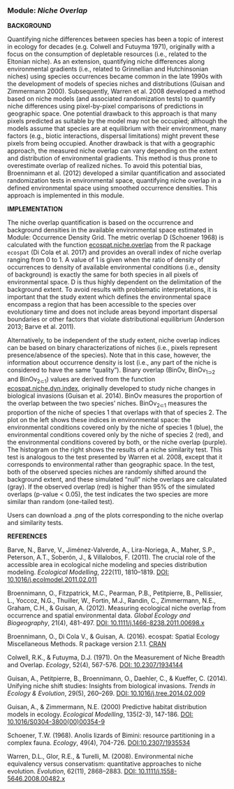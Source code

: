 ### **Module:** ***Niche Overlap***

**BACKGROUND**

Quantifying niche differences between species has been a topic of interest in ecology for decades (e.g. Colwell and Futuyma 1971), originally with a focus on the consumption of depletable resources (i.e., related to the Eltonian niche). As an extension, quantifying niche differences along environmental gradients (i.e., related to Grinnellian and Hutchinsonian niches) using species occurrences became common in the late 1990s with the development of models of species niches and distributions (Guisan and Zimmermann 2000). Subsequently, Warren et al. 2008 developed a method based on niche models (and associated randomization tests) to quantify niche differences using pixel-by-pixel comparisons of predictions in geographic space. One potential drawback to this approach is that many pixels predicted as suitable by the model may not be occupied; although the models assume that species are at equilibrium with their environment, many factors (e.g., biotic interactions, dispersal limitations) might prevent these pixels from being occupied. Another drawback is that with a geographic approach, the measured niche overlap can vary depending on the extent and distribution of environmental gradients. This method is thus prone to overestimate overlap of realized niches. To avoid this potential bias, Broennimann et al. (2012) developed a similar quantification and associated randomization tests in environmental space, quantifying niche overlap in a defined environmental space using smoothed occurrence densities. This approach is implemented in this module.

**IMPLEMENTATION**

The niche overlap quantification is based on the occurrence and background densities in the available environmental space estimated in Module: Occurrence Density Grid. The metric overlap D (Schoener 1968) is calculated with the function <a href="https://www.rdocumentation.org/packages/ecospat/versions/3.2/topics/ecospat.niche.overlap" target="_blank">ecospat.niche.overlap</a> from the R package `ecospat` (Di Cola et al. 2017) and provides an overall index of niche overlap ranging from 0 to 1. A value of 1 is given when the ratio of density of occurrences to density of available environmental conditions (i.e., density of background) is exactly the same for both species in all pixels of environmental space. D is thus highly dependent on the delimitation of the background extent. To avoid results with problematic interpretations, it is important that the study extent which defines the environmental space encompass a region that has been accessible to the species over evolutionary time and does not include areas beyond important dispersal boundaries or other factors that violate distributional equilibrium (Anderson 2013; Barve et al. 2011).

Alternatively, to be independent of the study extent, niche overlap indices can be based on binary characterizations of niches (i.e., pixels represent presence/absence of the species). Note that in this case, however, the information about occurrence density is lost (i.e., any part of the niche is considered to have the same “quality”). Binary overlap (BinOv, BinOv<sub>1⊃2</sub> and BinOv<sub>2⊂1</sub>) values are derived from the function <a href="https://www.rdocumentation.org/packages/ecospat/versions/3.3/topics/ecospat.niche.dyn.index" target="_blank">ecospat.niche.dyn.index</a>, originally developed to study niche changes in biological invasions (Guisan et al. 2014). BinOv measures the proportion of the overlap between the two species’ niches. BinOv<sub>2⊂1</sub> measures the proportion of the niche of species 1 that overlaps with that of species 2. The plot on the left shows these indices in environmental space: the environmental conditions covered only by the niche of species 1 (blue), the environmental conditions covered only by the niche of species 2 (red), and the environmental conditions covered by both, or the niche overlap (purple). The histogram on the right shows the results of a niche similarity test. This test is analogous to the test presented by Warren et al. 2008, except that it corresponds to environmental rather than geographic space. In the test, both of the observed species niches are randomly shifted around the background extent, and these simulated “null” niche overlaps are calculated (gray). If the observed overlap (red) is higher than 95% of the simulated overlaps (p-value < 0.05), the test indicates the two species are more similar than random (one-tailed test).

Users can download a .png of the plots corresponding to the niche overlap and similarity tests.

**REFERENCES**

Barve, N., Barve, V., Jiménez-Valverde, A., Lira-Noriega, A., Maher, S.P., Peterson, A.T., Soberón, J., & Villalobos, F. (2011). The crucial role of the accessible area in ecological niche modeling and species distribution modeling. *Ecological Modelling*, 222(11), 1810–1819. <a href="https://doi.org/10.1016/j.ecolmodel.2011.02.011" target="_blank">DOI: 10.1016/j.ecolmodel.2011.02.011</a> 

Broennimann, O., Fitzpatrick, M.C., Pearman, P.B., Petitpierre, B., Pellissier, L., Yoccoz, N.G., Thuiller, W., Fortin, M.J., Randin, C., Zimmermann, N.E., Graham, C.H., & Guisan, A. (2012). Measuring ecological niche overlap from occurrence and spatial environmental data. *Global Ecology and Biogeography*, 21(4), 481-497. <a href="https://doi.org/10.1111/j.1466-8238.2011.00698.x" target="_blank">DOI: 10.1111/j.1466-8238.2011.00698.x</a> 

Broennimann, O., Di Cola V., & Guisan, A. (2016). ecospat: Spatial Ecology Miscellaneous Methods. R package version 2.1.1. <a href="https://CRAN.R-project.org/package=ecospat" target="_blank">CRAN</a>

Colwell, R.K., & Futuyma, D.J. (1971).  On the Measurement of Niche Breadth and Overlap. *Ecology*, 52(4), 567-576. <a href="https://doi.org/10.2307/1934144" target="_blank">DOI: 10.2307/1934144</a>

Guisan, A., Petitpierre, B., Broennimann, O., Daehler, C., & Kueffer, C. (2014). Unifying niche shift studies: Insights from biological invasions. *Trends in Ecology & Evolution*, 29(5), 260–269. <a href="https://doi.org/10.1016/j.tree.2014.02.009" target="_blank">DOI: 10.1016/j.tree.2014.02.009</a>

Guisan, A., & Zimmermann, N.E. (2000) Predictive habitat distribution models in ecology. *Ecological Modelling*, 135(2-3), 147-186. <a href="https://doi.org/10.1016/S0304-3800(00)00354-9" target="_blank">DOI: 10.1016/S0304-3800(00)00354-9</a> 

Schoener, T.W. (1968). Anolis lizards of Bimini: resource partitioning in a complex fauna. *Ecology*, 49(4), 704-726. <a href="https://doi.org/10.2307/1935534" target="_blank">DOI:10.2307/1935534</a> 

Warren, D.L., Glor, R.E., & Turelli, M. (2008). Environmental niche equivalency versus conservatism: quantitative approaches to niche evolution. *Evolution*, 62(11), 2868–2883. <a href="https://doi.org/10.1111/j.1558-5646.2008.00482.x" target="_blank">DOI: 10.1111/j.1558-5646.2008.00482.x</a> 
